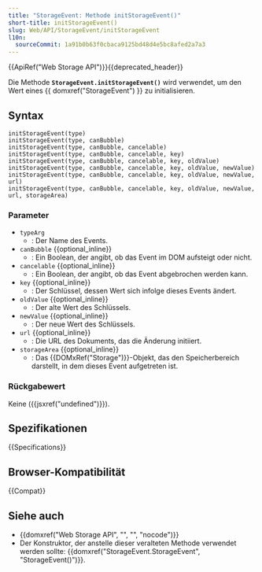 ```yaml
---
title: "StorageEvent: Methode initStorageEvent()"
short-title: initStorageEvent()
slug: Web/API/StorageEvent/initStorageEvent
l10n:
  sourceCommit: 1a91b0b63f0cbaca9125bd48d4e5bc8afed2a7a3
---
```


{{ApiRef("Web Storage API")}}{{deprecated_header}}

Die Methode **`StorageEvent.initStorageEvent()`** wird verwendet, um den Wert eines {{ domxref("StorageEvent") }} zu initialisieren.

## Syntax

```js-nolint
initStorageEvent(type)
initStorageEvent(type, canBubble)
initStorageEvent(type, canBubble, cancelable)
initStorageEvent(type, canBubble, cancelable, key)
initStorageEvent(type, canBubble, cancelable, key, oldValue)
initStorageEvent(type, canBubble, cancelable, key, oldValue, newValue)
initStorageEvent(type, canBubble, cancelable, key, oldValue, newValue, url)
initStorageEvent(type, canBubble, cancelable, key, oldValue, newValue, url, storageArea)
```

### Parameter

- `typeArg`
  - : Der Name des Events.
- `canBubble` {{optional_inline}}
  - : Ein Boolean, der angibt, ob das Event im DOM aufsteigt oder nicht.
- `cancelable` {{optional_inline}}
  - : Ein Boolean, der angibt, ob das Event abgebrochen werden kann.
- `key` {{optional_inline}}
  - : Der Schlüssel, dessen Wert sich infolge dieses Events ändert.
- `oldValue` {{optional_inline}}
  - : Der alte Wert des Schlüssels.
- `newValue` {{optional_inline}}
  - : Der neue Wert des Schlüssels.
- `url` {{optional_inline}}
  - : Die URL des Dokuments, das die Änderung initiiert.
- `storageArea` {{optional_inline}}
  - : Das {{DOMxRef("Storage")}}-Objekt, das den Speicherbereich darstellt, in dem dieses Event aufgetreten ist.

### Rückgabewert

Keine ({{jsxref("undefined")}}).

## Spezifikationen

{{Specifications}}

## Browser-Kompatibilität

{{Compat}}

## Siehe auch

- {{domxref("Web Storage API", "", "", "nocode")}}
- Der Konstruktor, der anstelle dieser veralteten Methode verwendet werden sollte: {{domxref("StorageEvent.StorageEvent", "StorageEvent()")}}.
